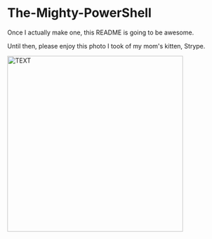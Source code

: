 # The-Mighty-PowerShell

Once I actually make one, this README is going to be awesome.

Until then, please enjoy this photo I took of my mom's kitten, Strype.

<img src="https://static.wixstatic.com/media/40adf8_d63bb8ea7c0640d189a0a5b8303a6149~mv2.jpg"
     alt="TEXT"
     width="400px"/>
